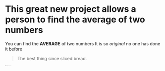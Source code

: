 # This great new project allows a person to find the average of two numbers

You can find the **AVERAGE** of two numbers
It is so *original* no one has done it before
> The best thing since sliced bread.


<sub><sup><sub><sup><sub><sup><sub><sup><sub><sup><sub><sup>Please Support this project</sup></sub></sup></sub></sup></sub></sup></sub></sup></sub></sup></sub>

